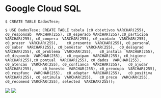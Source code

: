 # Google Cloud SQL

```
$ CREATE TABLE DadosTese; 

$ USE DadosTese; CREATE TABLE tabela (c0_objetivos VARCHAR(255),	c0_responsab  VARCHAR(255),	c0_esperado VARCHAR(255),c0_participa  VARCHAR(255), c0_coopera  VARCHAR(255), c0_cuidado  VARCHAR(255),	c0_prazer  VARCHAR(255),	c0_presente  VARCHAR(255), c0_personal	c0_saber  VARCHAR(255),	c0_bemestar  VARCHAR(255),	c0_desagrad  VARCHAR(255), c0_problema  VARCHAR(255),	c0_instala  VARCHAR(255),	c0_disponib  VARCHAR(255),	c0_equipam  VARCHAR(255), c0_higiene	  VARCHAR(255),c0_pontual  VARCHAR(255), c0_dados  VARCHAR(255),	c0_atencao  VARCHAR(255), c0_confianca  VARCHAR(255),	c0_ajudar  VARCHAR(255),	c0_honesto  VARCHAR(255), c0_preocupa  VARCHAR(255),	c0_respfunc  VARCHAR(255),	c0_adaptar  VARCHAR(255),	c0_positiva  VARCHAR(255), c0_estimula  VARCHAR(255),	c0_preco  VARCHAR(255),	c0_recomend	VARCHAR(255), selected  VARCHAR(255));
```

<img src=https://github.com/RubensZimbres/Repo-2019/blob/master/Google-Cloud-SQL/Pics/SQL_instance.png>  

<img src=https://github.com/RubensZimbres/Repo-2019/blob/master/Google-Cloud-SQL/Pics/Cloud_SQL.png>  
